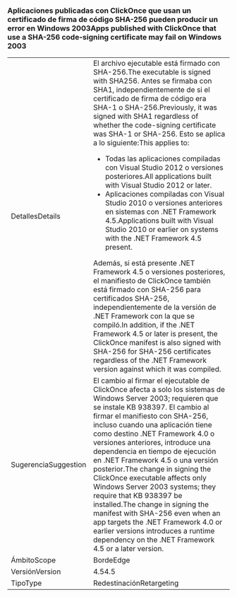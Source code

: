 ### <a name="apps-published-with-clickonce-that-use-a-sha-256-code-signing-certificate-may-fail-on-windows-2003"></a><span data-ttu-id="3114e-101">Aplicaciones publicadas con ClickOnce que usan un certificado de firma de código SHA-256 pueden producir un error en Windows 2003</span><span class="sxs-lookup"><span data-stu-id="3114e-101">Apps published with ClickOnce that use a SHA-256 code-signing certificate may fail on Windows 2003</span></span>

|   |   |
|---|---|
|<span data-ttu-id="3114e-102">Detalles</span><span class="sxs-lookup"><span data-stu-id="3114e-102">Details</span></span>|<span data-ttu-id="3114e-103">El archivo ejecutable está firmado con SHA-256.</span><span class="sxs-lookup"><span data-stu-id="3114e-103">The executable is signed with SHA256.</span></span> <span data-ttu-id="3114e-104">Antes se firmaba con SHA1, independientemente de si el certificado de firma de código era SHA-1 o SHA-256.</span><span class="sxs-lookup"><span data-stu-id="3114e-104">Previously, it was signed with SHA1 regardless of whether the code-signing certificate was SHA-1 or SHA-256.</span></span> <span data-ttu-id="3114e-105">Esto se aplica a lo siguiente:</span><span class="sxs-lookup"><span data-stu-id="3114e-105">This applies to:</span></span><ul><li><span data-ttu-id="3114e-106">Todas las aplicaciones compiladas con Visual Studio 2012 o versiones posteriores.</span><span class="sxs-lookup"><span data-stu-id="3114e-106">All applications built with Visual Studio 2012 or later.</span></span></li><li><span data-ttu-id="3114e-107">Aplicaciones compiladas con Visual Studio 2010 o versiones anteriores en sistemas con .NET Framework 4.5.</span><span class="sxs-lookup"><span data-stu-id="3114e-107">Applications built with Visual Studio 2010 or earlier on systems with the .NET Framework 4.5 present.</span></span></li></ul><span data-ttu-id="3114e-108">Además, si está presente .NET Framework 4.5 o versiones posteriores, el manifiesto de ClickOnce también está firmado con SHA-256 para certificados SHA-256, independientemente de la versión de .NET Framework con la que se compiló.</span><span class="sxs-lookup"><span data-stu-id="3114e-108">In addition, if the .NET Framework 4.5 or later is present, the ClickOnce manifest is also signed with SHA-256 for SHA-256 certificates regardless of the .NET Framework version against which it was compiled.</span></span>|
|<span data-ttu-id="3114e-109">Sugerencia</span><span class="sxs-lookup"><span data-stu-id="3114e-109">Suggestion</span></span>|<span data-ttu-id="3114e-110">El cambio al firmar el ejecutable de ClickOnce afecta a solo los sistemas de Windows Server 2003; requieren que se instale KB 938397. El cambio al firmar el manifiesto con SHA-256, incluso cuando una aplicación tiene como destino .NET Framework 4.0 o versiones anteriores, introduce una dependencia en tiempo de ejecución en .NET Framework 4.5 o una versión posterior.</span><span class="sxs-lookup"><span data-stu-id="3114e-110">The change in signing the ClickOnce executable affects only Windows Server 2003 systems; they require that KB 938397 be installed.The change in signing the manifest with SHA-256 even when an app targets the .NET Framework 4.0 or earlier versions introduces a runtime dependency on the .NET Framework 4.5 or a later version.</span></span>|
|<span data-ttu-id="3114e-111">Ámbito</span><span class="sxs-lookup"><span data-stu-id="3114e-111">Scope</span></span>|<span data-ttu-id="3114e-112">Borde</span><span class="sxs-lookup"><span data-stu-id="3114e-112">Edge</span></span>|
|<span data-ttu-id="3114e-113">Versión</span><span class="sxs-lookup"><span data-stu-id="3114e-113">Version</span></span>|<span data-ttu-id="3114e-114">4.5</span><span class="sxs-lookup"><span data-stu-id="3114e-114">4.5</span></span>|
|<span data-ttu-id="3114e-115">Tipo</span><span class="sxs-lookup"><span data-stu-id="3114e-115">Type</span></span>|<span data-ttu-id="3114e-116">Redestinación</span><span class="sxs-lookup"><span data-stu-id="3114e-116">Retargeting</span></span>|

